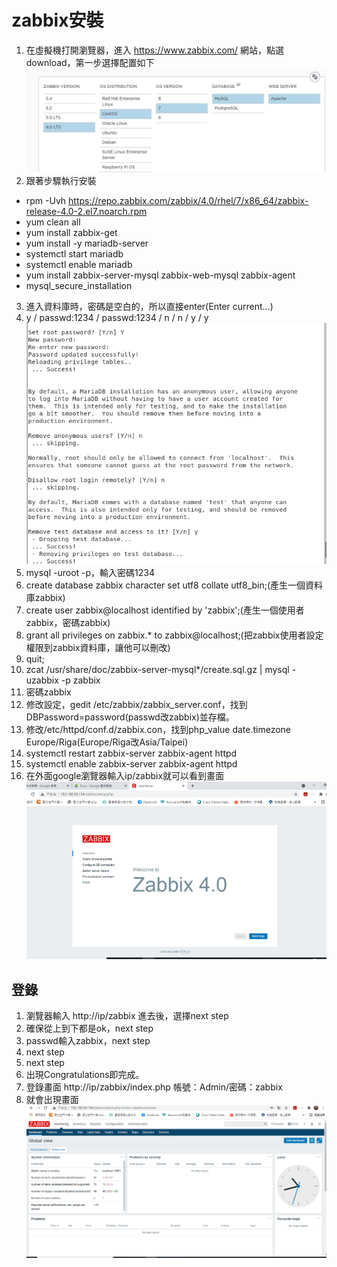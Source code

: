 # zabbix安裝

1. 在虛擬機打開瀏覽器，進入 https://www.zabbix.com/ 網站，點選download，第一步選擇配置如下  
![image](https://github.com/fairy042026/109-linux-/blob/main/0602%E4%B8%8A%E8%AA%B2%E5%85%A7%E5%AE%B9/photo_2021-06-02_10-49-07.jpg)
2. 跟著步驟執行安裝
* rpm -Uvh https://repo.zabbix.com/zabbix/4.0/rhel/7/x86_64/zabbix-release-4.0-2.el7.noarch.rpm
* yum clean all
* yum install zabbix-get
* yum install -y mariadb-server
* systemctl start mariadb
* systemctl enable mariadb
* yum install zabbix-server-mysql zabbix-web-mysql zabbix-agent
* mysql_secure_installation
3. 進入資料庫時，密碼是空白的，所以直接enter(Enter current...)
4. y / passwd:1234 / passwd:1234 / n / n / y / y   
![image](https://github.com/fairy042026/109-linux-/blob/main/0602%E4%B8%8A%E8%AA%B2%E5%85%A7%E5%AE%B9/photo_2021-06-02_11-01-33.jpg)   
5. mysql -uroot -p，輸入密碼1234
6. create database zabbix character set utf8 collate utf8_bin;(產生一個資料庫zabbix)
7. create user zabbix@localhost identified by 'zabbix';(產生一個使用者zabbix，密碼zabbix)
8. grant all privileges on zabbix.* to zabbix@localhost;(把zabbix使用者設定權限到zabbix資料庫，讓他可以刪改)
9. quit;
10. zcat /usr/share/doc/zabbix-server-mysql*/create.sql.gz | mysql -uzabbix -p zabbix
11. 密碼zabbix
12. 修改設定，gedit /etc/zabbix/zabbix_server.conf，找到DBPassword=password(passwd改zabbix)並存檔。
13. 修改/etc/httpd/conf.d/zabbix.con，找到php_value date.timezone Europe/Riga(Europe/Riga改Asia/Taipei)
14. systemctl restart zabbix-server zabbix-agent httpd
15. systemctl enable zabbix-server zabbix-agent httpd
16. 在外面google瀏覽器輸入ip/zabbix就可以看到畫面
![image](https://github.com/fairy042026/109-linux-/blob/main/0602%E4%B8%8A%E8%AA%B2%E5%85%A7%E5%AE%B9/%E8%9E%A2%E5%B9%95%E6%93%B7%E5%8F%96%E7%95%AB%E9%9D%A2%20(598).png)  

## 登錄
1. 瀏覽器輸入 http://ip/zabbix 進去後，選擇next step
2. 確保從上到下都是ok，next step
3. passwd輸入zabbix，next step
4. next step
5. next step
6. 出現Congratulations即完成。
7. 登錄畫面 http://ip/zabbix/index.php  帳號：Admin/密碼：zabbix
8. 就會出現畫面
![image](https://github.com/fairy042026/109-linux-/blob/main/0602%E4%B8%8A%E8%AA%B2%E5%85%A7%E5%AE%B9/%E8%9E%A2%E5%B9%95%E6%93%B7%E5%8F%96%E7%95%AB%E9%9D%A2%20(602).png)  

